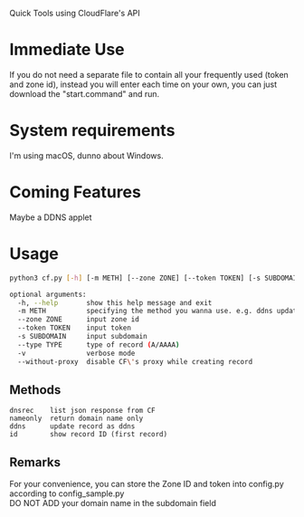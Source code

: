 Quick Tools using CloudFlare's API
# Immediate Use
If you do not need a separate file to contain all your frequently used (token and zone id), instead you will enter each time on your own, you can just download the "start.command" and run.
# System requirements
I'm using macOS, dunno about Windows.
# Coming Features
Maybe a DDNS applet
# Usage
```bash
python3 cf.py [-h] [-m METH] [--zone ZONE] [--token TOKEN] [-s SUBDOMAIN] [--type TYPE] [-v] [--without-proxy]

optional arguments:
  -h, --help       show this help message and exit
  -m METH          specifying the method you wanna use. e.g. ddns update, check id only, etc.
  --zone ZONE      input zone id
  --token TOKEN    input token
  -s SUBDOMAIN     input subdomain
  --type TYPE      type of record (A/AAAA)
  -v               verbose mode
  --without-proxy  disable CF\'s proxy while creating record
```

## Methods
```
dnsrec    list json response from CF  
nameonly  return domain name only
ddns      update record as ddns
id        show record ID (first record)
```

## Remarks
For your convenience, you can store the Zone ID and token into config.py according to config_sample.py  
DO NOT ADD your domain name in the subdomain field
